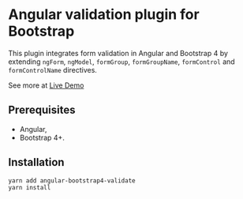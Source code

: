 # Angular validation plugin for Bootstrap

This plugin integrates form validation in Angular and Bootstrap 4 by extending `ngForm`, `ngModel`, `formGroup`, `formGroupName`, `formControl` and `formControlName` directives.

See more at [Live Demo](https://mateuszrohde.pl/repository/angular-bootstrap4-validate/demo/index.html)

## Prerequisites

- Angular,
- Bootstrap 4+.

## Installation

```
yarn add angular-bootstrap4-validate
yarn install
```
